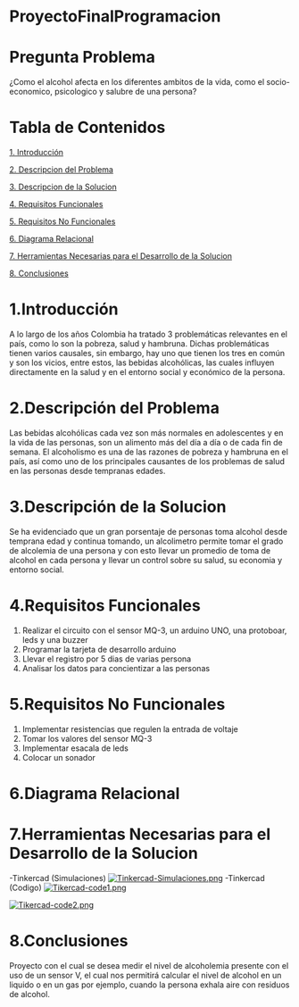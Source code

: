 # ProyectoFinalProgramacion
# Pregunta Problema
¿Como el alcohol afecta en los diferentes ambitos de la vida, como el socio-economico, psicologico y salubre de una persona?
# Tabla de Contenidos
[1. Introducción](#introducción)

[2. Descripcion del Problema](#descripcion-del-problema)

[3. Descripcion de la Solucion](#descripcion-de-la-solucion)

[4. Requisitos Funcionales](#requisitos-funcionales)

[5. Requisitos No Funcionales](#requisitos-no-funcionales)

[6. Diagrama Relacional](#diagrama-relacional)

[7. Herramientas Necesarias para el Desarrollo de la Solucion](#herramientas-necesarias-para-el-desarrollo-de-la-solucion)

[8. Conclusiones](#conclusiones)

# 1.Introducción
A lo largo de los años Colombia ha tratado 3 problemáticas relevantes en el país, como lo son la pobreza, salud y hambruna. Dichas problemáticas tienen varios causales, sin embargo, hay uno que tienen los tres en común y son los vicios, entre estos, las bebidas alcohólicas, las cuales influyen directamente en la salud y en el entorno social y económico de la persona.  
# 2.Descripción del Problema
Las bebidas alcohólicas cada vez son más normales en adolescentes y en la vida de las personas, son un alimento más del día a día o de cada fin de semana. El alcoholismo es una de las razones de pobreza y hambruna en el país, así como uno de los principales causantes de los problemas de salud en las personas desde tempranas edades.
# 3.Descripción de la Solucion
Se ha evidenciado que un gran porsentaje de personas toma alcohol desde temprana edad y continua tomando, un alcolimetro permite tomar el grado de alcolemia de una persona y con esto llevar un promedio de toma de alcohol en cada persona y llevar un control sobre su salud, su economia y entorno social.
# 4.Requisitos Funcionales
1. Realizar el circuito con el sensor MQ-3, un arduino UNO, una protoboar, leds y una buzzer
2. Programar la tarjeta de desarrollo arduino 
3. Llevar el registro por 5 dias de varias persona
4. Analisar los datos para concientizar a las personas
# 5.Requisitos No Funcionales
1. Implementar resistencias que regulen la entrada de voltaje
2. Tomar los valores del sensor MQ-3
3. Implementar esacala de leds 
4. Colocar un sonador

# 6.Diagrama Relacional

# 7.Herramientas Necesarias para el Desarrollo de la Solucion
-Tinkercad (Simulaciones)
[![Tinkercad-Simulaciones.png](https://i.postimg.cc/qRS5N4Rg/Tinkercad-Simulaciones.png)](https://postimg.cc/bD0TMX1j)
-Tinkercad (Codigo)
[![Tikercad-code1.png](https://i.postimg.cc/DzDgg5KM/Tikercad-code1.png)](https://postimg.cc/SX6CQ6R6)

[![Tikercad-code2.png](https://i.postimg.cc/zBgkPWzX/Tikercad-code2.png)](https://postimg.cc/hzKxXXQH)

# 8.Conclusiones







Proyecto con el cual se desea medir el nivel de alcoholemia presente con el uso de un sensor V, el cual nos permitirá calcular el nivel de alcohol en un liquido o en un gas por ejemplo, cuando la persona exhala aire con residuos de alcohol.


